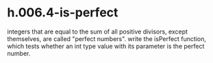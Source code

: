 # h.006.4-is-perfect
 integers that are equal to the sum of all positive divisors, except themselves, are called "perfect numbers". write the isPerfect function, which tests whether an int type value with its parameter is the perfect number.
